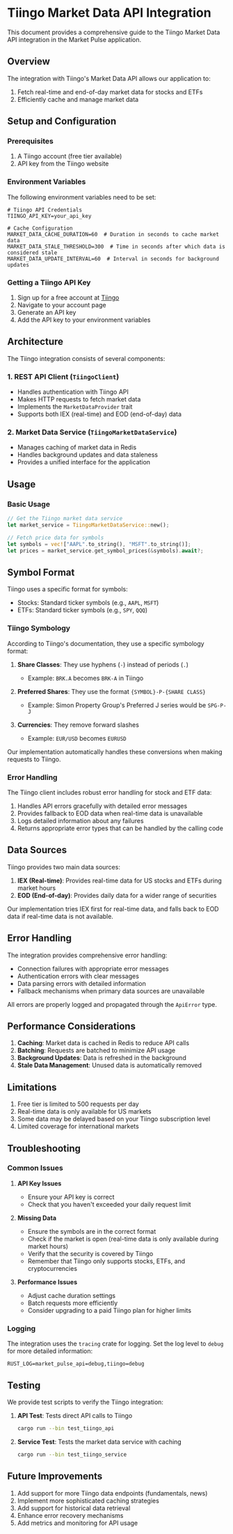 # Tiingo Market Data API Integration

This document provides a comprehensive guide to the Tiingo Market Data API integration in the Market Pulse application.

## Overview

The integration with Tiingo's Market Data API allows our application to:

1. Fetch real-time and end-of-day market data for stocks and ETFs
2. Efficiently cache and manage market data

## Setup and Configuration

### Prerequisites

1. A Tiingo account (free tier available)
2. API key from the Tiingo website

### Environment Variables

The following environment variables need to be set:

```
# Tiingo API Credentials
TIINGO_API_KEY=your_api_key

# Cache Configuration
MARKET_DATA_CACHE_DURATION=60  # Duration in seconds to cache market data
MARKET_DATA_STALE_THRESHOLD=300  # Time in seconds after which data is considered stale
MARKET_DATA_UPDATE_INTERVAL=60  # Interval in seconds for background updates
```

### Getting a Tiingo API Key

1. Sign up for a free account at [Tiingo](https://www.tiingo.com/)
2. Navigate to your account page
3. Generate an API key
4. Add the API key to your environment variables

## Architecture

The Tiingo integration consists of several components:

### 1. REST API Client (`TiingoClient`)

- Handles authentication with Tiingo API
- Makes HTTP requests to fetch market data
- Implements the `MarketDataProvider` trait
- Supports both IEX (real-time) and EOD (end-of-day) data

### 2. Market Data Service (`TiingoMarketDataService`)

- Manages caching of market data in Redis
- Handles background updates and data staleness
- Provides a unified interface for the application

## Usage

### Basic Usage

```rust
// Get the Tiingo market data service
let market_service = TiingoMarketDataService::new();

// Fetch price data for symbols
let symbols = vec!["AAPL".to_string(), "MSFT".to_string()];
let prices = market_service.get_symbol_prices(&symbols).await?;

```

## Symbol Format

Tiingo uses a specific format for symbols:

- Stocks: Standard ticker symbols (e.g., `AAPL`, `MSFT`)
- ETFs: Standard ticker symbols (e.g., `SPY`, `QQQ`)

### Tiingo Symbology

According to Tiingo's documentation, they use a specific symbology format:

1. **Share Classes**: They use hyphens (`-`) instead of periods (`.`)
   - Example: `BRK.A` becomes `BRK-A` in Tiingo

2. **Preferred Shares**: They use the format `{SYMBOL}-P-{SHARE CLASS}`
   - Example: Simon Property Group's Preferred J series would be `SPG-P-J`

3. **Currencies**: They remove forward slashes
   - Example: `EUR/USD` becomes `EURUSD`

Our implementation automatically handles these conversions when making requests to Tiingo.

### Error Handling

The Tiingo client includes robust error handling for stock and ETF data:

1. Handles API errors gracefully with detailed error messages
2. Provides fallback to EOD data when real-time data is unavailable
3. Logs detailed information about any failures
4. Returns appropriate error types that can be handled by the calling code

## Data Sources

Tiingo provides two main data sources:

1. **IEX (Real-time)**: Provides real-time data for US stocks and ETFs during market hours
2. **EOD (End-of-day)**: Provides daily data for a wider range of securities

Our implementation tries IEX first for real-time data, and falls back to EOD data if real-time data is not available.

## Error Handling

The integration provides comprehensive error handling:

- Connection failures with appropriate error messages
- Authentication errors with clear messages
- Data parsing errors with detailed information
- Fallback mechanisms when primary data sources are unavailable

All errors are properly logged and propagated through the `ApiError` type.

## Performance Considerations

1. **Caching**: Market data is cached in Redis to reduce API calls
2. **Batching**: Requests are batched to minimize API usage
3. **Background Updates**: Data is refreshed in the background
4. **Stale Data Management**: Unused data is automatically removed

## Limitations

1. Free tier is limited to 500 requests per day
2. Real-time data is only available for US markets
3. Some data may be delayed based on your Tiingo subscription level
4. Limited coverage for international markets

## Troubleshooting

### Common Issues

1. **API Key Issues**
   - Ensure your API key is correct
   - Check that you haven't exceeded your daily request limit

2. **Missing Data**
   - Ensure the symbols are in the correct format
   - Check if the market is open (real-time data is only available during market hours)
   - Verify that the security is covered by Tiingo
   - Remember that Tiingo only supports stocks, ETFs, and cryptocurrencies

3. **Performance Issues**
   - Adjust cache duration settings
   - Batch requests more efficiently
   - Consider upgrading to a paid Tiingo plan for higher limits

### Logging

The integration uses the `tracing` crate for logging. Set the log level to `debug` for more detailed information:

```
RUST_LOG=market_pulse_api=debug,tiingo=debug
```

## Testing

We provide test scripts to verify the Tiingo integration:

1. **API Test**: Tests direct API calls to Tiingo
   ```bash
   cargo run --bin test_tiingo_api
   ```

2. **Service Test**: Tests the market data service with caching
   ```bash
   cargo run --bin test_tiingo_service
   ```

## Future Improvements

1. Add support for more Tiingo data endpoints (fundamentals, news)
2. Implement more sophisticated caching strategies
3. Add support for historical data retrieval
4. Enhance error recovery mechanisms
5. Add metrics and monitoring for API usage